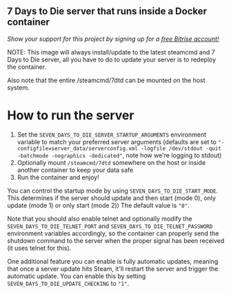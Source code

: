 ## 7 Days to Die server that runs inside a Docker container

*Show your support for this project by signing up for a [free Bitrise account!](https://app.bitrise.io?referrer=02c20c56fa07adcb)*

NOTE: This image will always install/update to the latest steamcmd and 7 Days to Die server, all you have to do to update your server is to redeploy the container.

Also note that the entire /steamcmd/7dtd can be mounted on the host system.

# How to run the server
1. Set the ```SEVEN_DAYS_TO_DIE_SERVER_STARTUP_ARGUMENTS``` environment variable to match your preferred server arguments (defaults are set to ```"-configfile=server_data/serverconfig.xml -logfile /dev/stdout -quit -batchmode -nographics -dedicated"```, note how we're logging to stdout)
2. Optionally mount ```/steamcmd/7dtd``` somewhere on the host or inside another container to keep your data safe
3. Run the container and enjoy!

You can control the startup mode by using ```SEVEN_DAYS_TO_DIE_START_MODE```. This determines if the server should update and then start (mode 0), only update (mode 1) or only start (mode 2)) The default value is ```"0"```.

Note that you should also enable telnet and optionally modify the ```SEVEN_DAYS_TO_DIE_TELNET_PORT``` and ```SEVEN_DAYS_TO_DIE_TELNET_PASSWORD``` environment variables accordingly, so the container can properly send the shutdown command to the server when the proper signal has been received (it uses telnet for this).

One additional feature you can enable is fully automatic updates, meaning that once a server update hits Steam, it'll restart the server and trigger the automatic update. You can enable this by setting ```SEVEN_DAYS_TO_DIE_UPDATE_CHECKING``` to ```"1"```.

